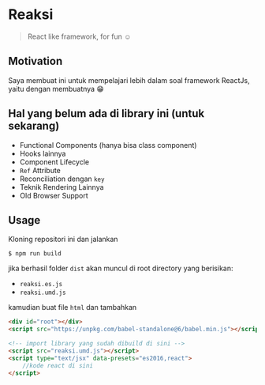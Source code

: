 # Reaksi

> React like framework, for fun ☺


## Motivation
Saya membuat ini untuk mempelajari lebih dalam soal framework ReactJs, yaitu dengan membuatnya 😁


## Hal yang belum ada di library ini (untuk sekarang)
- Functional Components (hanya bisa class component)
- Hooks lainnya
- Component Lifecycle
- `Ref` Attribute
- Reconciliation dengan `key`
- Teknik Rendering Lainnya
- Old Browser Support 


## Usage
Kloning repositori ini dan jalankan

```
$ npm run build
```

jika berhasil folder `dist` akan muncul di root directory yang berisikan:
- `reaksi.es.js`
- `reaksi.umd.js`

kamudian buat file `html` dan tambahkan
```html
<div id="root"></div>
<script src="https://unpkg.com/babel-standalone@6/babel.min.js"></script>

<!-- import library yang sudah dibuild di sini -->
<script src="reaksi.umd.js"></script>
<script type="text/jsx" data-presets="es2016,react">
    //kode react di sini
</script>
```